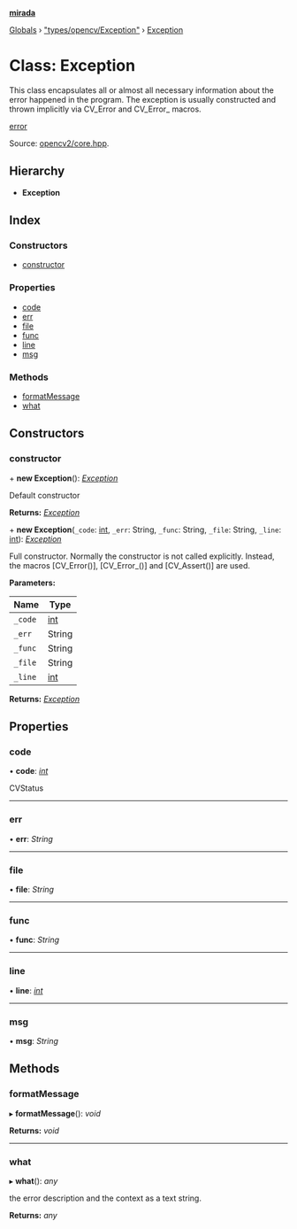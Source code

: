 **[mirada](../README.md)**

[Globals](../README.md) › ["types/opencv/Exception"](../modules/_types_opencv_exception_.md) › [Exception](_types_opencv_exception_.exception.md)

# Class: Exception

This class encapsulates all or almost all necessary information about the error happened in the
program. The exception is usually constructed and thrown implicitly via CV_Error and CV_Error_
macros.

[error](#db/de0/group__core__utils_1gacbd081fdb20423a63cf731569ba70b2b})

Source:
[opencv2/core.hpp](https://github.com/opencv/opencv/tree/master/modules/core/include/opencv2/core.hpp#L135).

## Hierarchy

* **Exception**

## Index

### Constructors

* [constructor](_types_opencv_exception_.exception.md#constructor)

### Properties

* [code](_types_opencv_exception_.exception.md#code)
* [err](_types_opencv_exception_.exception.md#err)
* [file](_types_opencv_exception_.exception.md#file)
* [func](_types_opencv_exception_.exception.md#func)
* [line](_types_opencv_exception_.exception.md#line)
* [msg](_types_opencv_exception_.exception.md#msg)

### Methods

* [formatMessage](_types_opencv_exception_.exception.md#formatmessage)
* [what](_types_opencv_exception_.exception.md#what)

## Constructors

###  constructor

\+ **new Exception**(): *[Exception](_types_opencv_exception_.exception.md)*

  Default constructor

**Returns:** *[Exception](_types_opencv_exception_.exception.md)*

\+ **new Exception**(`_code`: [int](../modules/_types_opencv__hacks_.md#int), `_err`: String, `_func`: String, `_file`: String, `_line`: [int](../modules/_types_opencv__hacks_.md#int)): *[Exception](_types_opencv_exception_.exception.md)*

  Full constructor. Normally the constructor is not called explicitly. Instead, the macros
[CV_Error()], [CV_Error_()] and [CV_Assert()] are used.

**Parameters:**

Name | Type |
------ | ------ |
`_code` | [int](../modules/_types_opencv__hacks_.md#int) |
`_err` | String |
`_func` | String |
`_file` | String |
`_line` | [int](../modules/_types_opencv__hacks_.md#int) |

**Returns:** *[Exception](_types_opencv_exception_.exception.md)*

## Properties

###  code

• **code**: *[int](../modules/_types_opencv__hacks_.md#int)*

  CVStatus

___

###  err

• **err**: *String*

___

###  file

• **file**: *String*

___

###  func

• **func**: *String*

___

###  line

• **line**: *[int](../modules/_types_opencv__hacks_.md#int)*

___

###  msg

• **msg**: *String*

## Methods

###  formatMessage

▸ **formatMessage**(): *void*

**Returns:** *void*

___

###  what

▸ **what**(): *any*

  the error description and the context as a text string.

**Returns:** *any*